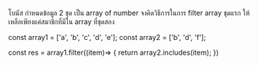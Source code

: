โบนัส
กำหนดข้อมูล 2 ชุด เป็น array of number จงคิดวิธีการในการ filter array ชุดแรก
ให้เหลือเพียงแค่สมาชิกที่มีใน array ที่ชุดสอง

const array1 = ['a', 'b', 'c', 'd', 'e'];
const array2 = ['b', 'd', 'f'];

const res = array1.filter((item)=> {
return array2.includes(item);
})
